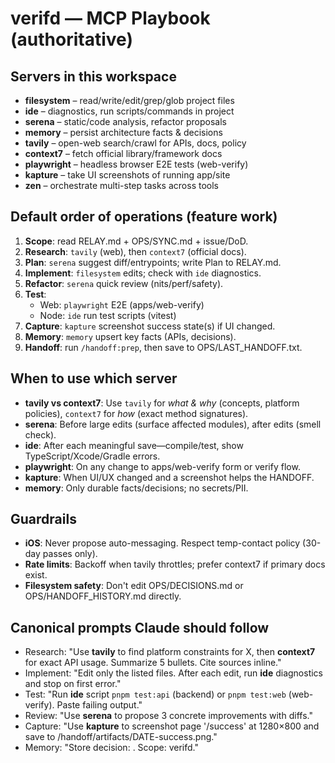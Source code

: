 # verifd — MCP Playbook (authoritative)

## Servers in this workspace
- **filesystem** – read/write/edit/grep/glob project files
- **ide** – diagnostics, run scripts/commands in project
- **serena** – static/code analysis, refactor proposals
- **memory** – persist architecture facts & decisions
- **tavily** – open-web search/crawl for APIs, docs, policy
- **context7** – fetch official library/framework docs
- **playwright** – headless browser E2E tests (web-verify)
- **kapture** – take UI screenshots of running app/site
- **zen** – orchestrate multi-step tasks across tools

## Default order of operations (feature work)
1. **Scope**: read RELAY.md + OPS/SYNC.md + issue/DoD.
2. **Research**: `tavily` (web), then `context7` (official docs).
3. **Plan**: `serena` suggest diff/entrypoints; write Plan to RELAY.md.
4. **Implement**: `filesystem` edits; check with `ide` diagnostics.
5. **Refactor**: `serena` quick review (nits/perf/safety).
6. **Test**:
   - Web: `playwright` E2E (apps/web-verify)
   - Node: `ide` run test scripts (vitest)
7. **Capture**: `kapture` screenshot success state(s) if UI changed.
8. **Memory**: `memory` upsert key facts (APIs, decisions).
9. **Handoff**: run `/handoff:prep`, then save to OPS/LAST_HANDOFF.txt.

## When to use which server
- **tavily vs context7**: Use `tavily` for *what & why* (concepts, platform policies), `context7` for *how* (exact method signatures).
- **serena**: Before large edits (surface affected modules), after edits (smell check).
- **ide**: After each meaningful save—compile/test, show TypeScript/Xcode/Gradle errors.
- **playwright**: On any change to apps/web-verify form or verify flow.
- **kapture**: When UI/UX changed and a screenshot helps the HANDOFF.
- **memory**: Only durable facts/decisions; no secrets/PII.

## Guardrails
- **iOS**: Never propose auto-messaging. Respect temp-contact policy (30-day passes only).
- **Rate limits**: Backoff when tavily throttles; prefer context7 if primary docs exist.
- **Filesystem safety**: Don't edit OPS/DECISIONS.md or OPS/HANDOFF_HISTORY.md directly.

## Canonical prompts Claude should follow
- Research: "Use **tavily** to find platform constraints for X, then **context7** for exact API usage. Summarize 5 bullets. Cite sources inline."
- Implement: "Edit only the listed files. After each edit, run **ide** diagnostics and stop on first error."
- Test: "Run **ide** script `pnpm test:api` (backend) or `pnpm test:web` (web-verify). Paste failing output."
- Review: "Use **serena** to propose 3 concrete improvements with diffs."
- Capture: "Use **kapture** to screenshot page '/success' at 1280×800 and save to /handoff/artifacts/DATE-success.png."
- Memory: "Store decision: <one sentence>. Scope: verifd."
